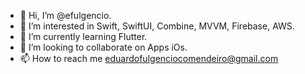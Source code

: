 - 👋 Hi, I’m @efulgencio.
- 👀 I’m interested in Swift, SwiftUI, Combine, MVVM, Firebase, AWS.
- 🌱 I’m currently learning Flutter.
- 💞️ I’m looking to collaborate on Apps iOs.
- 📫 How to reach me eduardofulgenciocomendeiro@gmail.com

<!---
efulgencio/efulgencio is a ✨ special ✨ repository because its `README.md` (this file) appears on your GitHub profile.
You can click the Preview link to take a look at your changes.
--->
